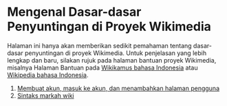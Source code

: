 # Mengenal Dasar-dasar Penyuntingan di Proyek Wikimedia

Halaman ini hanya akan memberikan sedikit pemahaman tentang dasar-dasar penyuntingan di proyek Wikimedia. Untuk penjelasan yang lebih lengkap dan baru, silakan rujuk pada halaman bantuan proyek Wikimedia, misalnya Halaman Bantuan pada [Wikikamus bahasa Indonesia](https://id.wiktionary.org/wiki/Bantuan:Isi) atau [Wikipedia bahasa Indonesia](https://id.wikipedia.org/wiki/Bantuan:Isi).

1. [Membuat akun, masuk ke akun, dan menambahkan halaman pengguna](akun.md)
2. [Sintaks markah wiki](sintaks.md)
